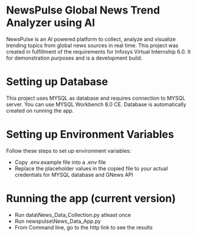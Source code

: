 # NewsPulse Global News Trend Analyzer using AI

NewsPulse is an AI powered platform to collect, analyze and visualize trending topics from global news sources in real time. This project was created in fulfillment of the requirements for Infosys Virtual Internship 6.0. It for demonstration purposes and is a development build.

# Setting up Database
This project uses MYSQL as database and requires connection to MYSQL server. You can use MYSQL Workbench 8.0 CE. Database is automatically created on running the app.

# Setting up Environment Variables
Follow these steps to set up environment variables:
- Copy .env.example file into a .env file
- Replace the placeholder values in the copied file to your actual credentials for MYSQL database and GNews API

# Running the app (current version)
- Run data\News_Data_Collection.py atleast once
- Run newspulse\News_Data_App.py
- From Command line, go to the http link to see the results
